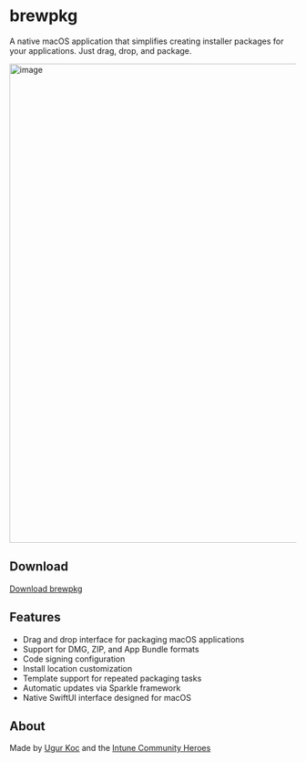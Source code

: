 # brewpkg

A native macOS application that simplifies creating installer packages for your applications. Just drag, drop, and package.

<img width="1012" height="840" alt="image" src="https://github.com/user-attachments/assets/c3d1e9a5-4409-47be-b529-3ec6499be41a" />

## Download

[Download brewpkg](https://github.com/ugurkocde/brewpkg/raw/refs/heads/main/releases/brewpkg.pkg)

## Features

- Drag and drop interface for packaging macOS applications
- Support for DMG, ZIP, and App Bundle formats
- Code signing configuration
- Install location customization
- Template support for repeated packaging tasks
- Automatic updates via Sparkle framework
- Native SwiftUI interface designed for macOS

## About

Made by [Ugur Koc](https://www.linkedin.com/in/ugurkocde/) and the [Intune Community Heroes](https://www.linkedin.com/groups/14802021/)

